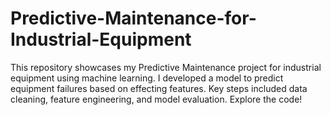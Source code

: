 # Predictive-Maintenance-for-Industrial-Equipment
This repository showcases my Predictive Maintenance project for industrial equipment using machine learning. I developed a model to predict equipment failures based on effecting features. Key steps included data cleaning, feature engineering, and model evaluation. Explore the code!
